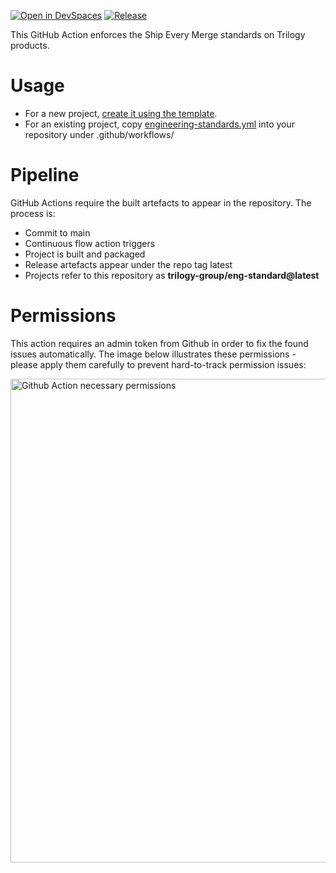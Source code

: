 [![Open in DevSpaces](https://camo.githubusercontent.com/fd26beabde923bbf52f8ef029fa67c2f70b3c770a697e0f4587fe32091bdba6d/68747470733a2f2f696d672e736869656c64732e696f2f62616467652f4465765370616365732d72656164792d2d746f2d2d636f64652d626c75653f6c6f676f3d646576737061636573)](https://trilogy.devspaces.com/#https://github.com/trilogy-group/eng-standard)
[![Release](https://github.com/trilogy-group/eng-standard/actions/workflows/release-action.yml/badge.svg)](https://github.com/trilogy-group/eng-standard/actions/workflows/release-action.yml)

This GitHub Action enforces the Ship Every Merge standards on Trilogy products.

# Usage
* For a new project, [create it using the template](https://github.com/trilogy-group/eng-template/generate).
* For an existing project, copy [engineering-standards.yml](https://github.com/trilogy-group/eng-template/raw/main/.github/workflows/engineering-standards.yml) into your repository under .github/workflows/

# Pipeline
GitHub Actions require the built artefacts to appear in the repository.
The process is:
* Commit to main
* Continuous flow action triggers
* Project is built and packaged
* Release artefacts appear under the repo tag latest
* Projects refer to this repository as **trilogy-group/eng-standard@latest**

# Permissions

This action requires an admin token from Github in order to fix the found issues automatically. The image below illustrates these permissions - please apply them carefully to prevent hard-to-track permission issues:

<img width="774" alt="Github Action necessary permissions" src="https://user-images.githubusercontent.com/10912950/108193493-43fe4300-70f4-11eb-880c-611ca44cf4ce.png">
